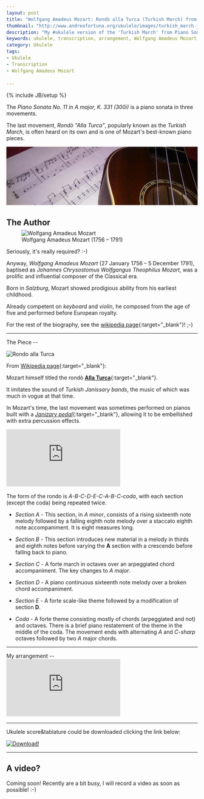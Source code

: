 ```yaml
---
layout: post
title: "Wolfgang Amadeus Mozart: Rondò alla Turca (Turkish March) from Piano Sonata No. 11 (K 331) - My ukulele arrangement"
thumbnail: "http://www.andreafortuna.org/ukulele/images/turkish_march.jpg"
description: "My #ukulele version of the 'Turkish March' from Piano Sonata No. 11 (K 331) by Wolfgang Amadeus Mozart"
keywords: ukulele, transcription, arrangement, Wolfgang Amadeus Mozart, Turkish March, Rondò alla Turca, Piano Sonata No. 11,  fingerstyle, 
category: Ukulele
tags: 
- Ukulele
- Transcription
- Wolfgang Amadeus Mozart

---
```

{% include JB/setup %}

The *Piano Sonata No. 11 in A major, K. 331 (300i)* is a piano sonata in three movements.

The last movement, *Rondò "Alla Turca"*, popularly known as the *Turkish March*, is often heard on its own and is one of Mozart's best-known piano pieces.

![Turkish March](/ukulele/images/turkish_march.jpg)
<!-- more -->


The Author
--

<figure style="margin-top:-10px;">
  <img src="https://upload.wikimedia.org/wikipedia/commons/thumb/4/47/Croce-Mozart-Detail.jpg/250px-Croce-Mozart-Detail.jpg" alt="Wolfgang Amadeus Mozart">
  <figcaption>Wolfgang Amadeus Mozart (1756 – 1791)</figcaption>
</figure>

Seriously, it's really required? :-)

Anyway, *Wolfgang Amadeus Mozart* (27 January 1756 – 5 December 1791), baptised as *Johannes Chrysostomus Wolfgangus Theophilus Mozart*, was a prolific and influential composer of the Classical era. 

Born in *Salzburg*, Mozart showed prodigious ability from his earliest childhood. 

Already competent on *keyboard* and *violin*, he composed from the age of five and performed before European royalty.

For the rest of the biography, see the [wikipedia page](https://en.wikipedia.org/wiki/Wolfgang_Amadeus_Mozart){:target="_blank"}! ;-)
<hr>
The Piece
--

![Rondo alla Turca](https://upload.wikimedia.org/wikipedia/commons/2/22/RondoAllaTurcaMozart.png)

From [Wikipedia page](https://en.wikipedia.org/wiki/Piano_Sonata_No._11_(Mozart)#Movement_Three_-_Rondo_Alla_Turca_.28Turkish_March.29.){:target="_blank"}:


Mozart himself titled the rondò [**Alla Turca**](http://imslp.org/wiki/Piano_Sonata_No.11_in_A_major,_K.331/300i_(Mozart,_Wolfgang_Amadeus)){:target="_blank"}.

It imitates the sound of *Turkish Janissary bands*, the music of which was much in vogue at that time.

In Mozart's time, the last movement was sometimes performed on pianos built with a [*Janizary pedal*](https://en.wikipedia.org/wiki/Piano_pedals#Janissary_or_Janizary_pedals){:target="_blank"}, allowing it to be embellished with extra percussion effects.

<div class="video-container">
<iframe src="https://www.youtube.com/embed/oAHRp7jjaOg" frameborder="0" allowfullscreen></iframe>
</div>

The form of the rondo is *A-B-C-D-E-C-A-B-C-coda*, with each section (except the coda) being repeated twice.

- *Section A* - This section, in *A minor*, consists of a rising sixteenth note melody followed by a falling eighth note melody over a staccato eighth note accompaniment. It is eight measures long.

- *Section B* - This section introduces new material in a melody in thirds and eighth notes before varying the **A** section with a crescendo before falling back to piano.

- *Section C* - A forte march in octaves over an arpeggiated chord accompaniment. The key changes to *A major*.

- *Section D* - A piano continuous sixteenth note melody over a broken chord accompaniment.

- *Section E* - A forte scale-like theme followed by a modification of section **D**.

- *Coda* - A forte theme consisting mostly of chords (arpeggiated and not) and octaves. There is a brief piano restatement of the theme in the middle of the coda. The movement ends with alternating *A* and *C-sharp* octaves followed by two *A* major chords.



<hr>
My arrangement
--

<div class="video-container">
<embed src="http://www.andreafortuna.org/ukulele/files/Mozart_Turkish_March_K331.pdf" pluginspage="http://www.adobe.com/products/acrobat/readstep2.html">
</div>

<hr/>

Ukulele score&tablature could be downloaded clicking the link below:

[![Download!](http://www.andreafortuna.org/images/Download-PDF-Button.png)](http://www.andreafortuna.org/ukulele/files/Mozart_Turkish_March_K331.pdf)

<hr/>

A video?
--
Coming soon! Recently are a bit busy, I will record a video as soon as possible! :-)